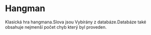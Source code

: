# Hangman
Klasická hra hangmana.Slova jsou Vybírány z databáze.Databáze také obsahuje nejmenší počet chyb který byl proveden.
